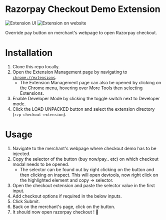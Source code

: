 # Razorpay Checkout Demo Extension

![Extension UI](https://github.com/tarun-khanna/rzp-checkout-extension/blob/main/images/screenshot.png?raw=true)
![Extension on website](https://github.com/tarun-khanna/rzp-checkout-extension/blob/main/images/screenshot.png?raw=true)

Override pay button on merchant's webpage to open Razorpay checkout.

# Installation

1. Clone this repo locally.
2. Open the Extension Management page by navigating to [`chrome://extensions`](chrome://extensions).
   - The Extension Management page can also be opened by clicking on the Chrome menu, hovering over More Tools then selecting Extensions.
3. Enable Developer Mode by clicking the toggle switch next to Developer mode.
4. Click the LOAD UNPACKED button and select the extension directory (`rzp-checkout-extension`).

# Usage

1. Navigate to the merchant's webpage where checkout demo has to be injected.
2. Copy the selector of the button (buy now/pay.. etc) on which checkout modal needs to be opened.
   - The selector can be found out by right clicking on the button and then clicking on inspect. This will open devtools, now right click on the highlighted element and copy -> selector.
3. Open the checkout extension and paste the selector value in the first input.
4. Add checkout options if required in the below inputs.
5. Click Submit.
6. Back on the merchant's page, click on the button.
7. It should now open razorpay checkout ! 🚀
